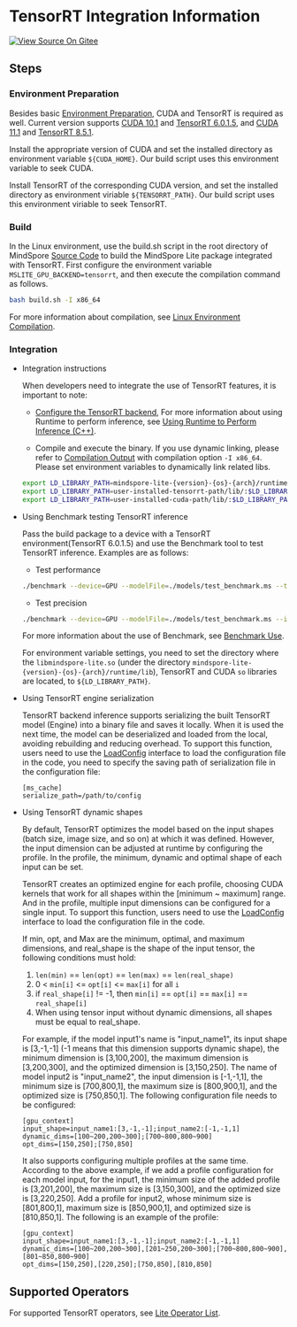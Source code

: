 # TensorRT Integration Information

[![View Source On Gitee](https://mindspore-website.obs.cn-north-4.myhuaweicloud.com/website-images/master/resource/_static/logo_source_en.svg)](https://gitee.com/mindspore/docs/blob/master/docs/lite/docs/source_en/use/tensorrt_info.md)

## Steps

### Environment Preparation

Besides basic [Environment Preparation](https://www.mindspore.cn/lite/docs/en/master/use/build.html), CUDA and TensorRT is required as well. Current version supports [CUDA 10.1](https://developer.nvidia.com/cuda-10.1-download-archive-base) and [TensorRT 6.0.1.5](https://developer.nvidia.com/nvidia-tensorrt-6x-download), and [CUDA 11.1](https://developer.nvidia.com/cuda-11.1.1-download-archive) and [TensorRT 8.5.1](https://developer.nvidia.com/nvidia-tensorrt-8x-download).

Install the appropriate version of CUDA and set the installed directory as environment variable `${CUDA_HOME}`. Our build script uses this environment variable to seek CUDA.

Install TensorRT of the corresponding CUDA version, and set the installed directory as environment viriable `${TENSORRT_PATH}`. Our build script uses this environment viriable to seek TensorRT.

### Build

In the Linux environment, use the build.sh script in the root directory of MindSpore [Source Code](https://gitee.com/mindspore/mindspore) to build the MindSpore Lite package integrated with TensorRT. First configure the environment variable `MSLITE_GPU_BACKEND=tensorrt`, and then execute the compilation command as follows.

```bash
bash build.sh -I x86_64
```

For more information about compilation, see [Linux Environment Compilation](https://www.mindspore.cn/lite/docs/en/master/use/build.html#linux-environment-compilation).

### Integration

- Integration instructions

    When developers need to integrate the use of TensorRT features, it is important to note:
    - [Configure the TensorRT backend](https://www.mindspore.cn/lite/docs/en/master/use/runtime_cpp.html#configuring-the-gpu-backend),
    For more information about using Runtime to perform inference, see [Using Runtime to Perform Inference (C++)](https://www.mindspore.cn/lite/docs/en/master/use/runtime_cpp.html).

    - Compile and execute the binary. If you use dynamic linking, please refer to [Compilation Output](https://www.mindspore.cn/lite/docs/en/master/use/build.html#directory-structure) with compilation option `-I x86_64`.
    Please set environment variables to dynamically link related libs.

    ```bash
    export LD_LIBRARY_PATH=mindspore-lite-{version}-{os}-{arch}/runtime/lib/:$LD_LIBRARY_PATH
    export LD_LIBRARY_PATH=user-installed-tensorrt-path/lib/:$LD_LIBRARY_PATH
    export LD_LIBRARY_PATH=user-installed-cuda-path/lib/:$LD_LIBRARY_PATH
    ```

- Using Benchmark testing TensorRT inference

    Pass the build package to a device with a TensorRT environment(TensorRT 6.0.1.5) and use the Benchmark tool to test TensorRT inference. Examples are as follows:

    - Test performance

    ```bash
    ./benchmark --device=GPU --modelFile=./models/test_benchmark.ms --timeProfiling=true
    ```

    - Test precision

    ```bash
    ./benchmark --device=GPU --modelFile=./models/test_benchmark.ms --inDataFile=./input/test_benchmark.bin --inputShapes=1,32,32,1 --accuracyThreshold=3 --benchmarkDataFile=./output/test_benchmark.out
    ```

    For more information about the use of Benchmark, see [Benchmark Use](https://www.mindspore.cn/lite/docs/en/master/use/benchmark.html).

    For environment variable settings, you need to set the directory where the `libmindspore-lite.so`
    (under the directory `mindspore-lite-{version}-{os}-{arch}/runtime/lib`), TensorRT and CUDA `so` libraries are located, to `${LD_LIBRARY_PATH}`.

- Using TensorRT engine serialization

    TensorRT backend inference supports serializing the built TensorRT model (Engine) into a binary file and saves it locally. When it is used the next time, the model can be deserialized and loaded from the local, avoiding rebuilding and reducing overhead. To support this function, users need to use the [LoadConfig](https://www.mindspore.cn/lite/api/en/master/generate/classmindspore_Model.html) interface to load the configuration file in the code, you need to specify the saving path of serialization file in the configuration file:

    ```
    [ms_cache]
    serialize_path=/path/to/config
    ```

- Using TensorRT dynamic shapes

    By default, TensorRT optimizes the model based on the input shapes (batch size, image size, and so on) at which it was defined. However, the input dimension can be adjusted at runtime by configuring the profile. In the profile, the minimum, dynamic and optimal shape of each input can be set.

    TensorRT creates an optimized engine for each profile, choosing CUDA kernels that work for all shapes within the [minimum ~ maximum] range. And in the profile, multiple input dimensions can be configured for a single input. To support this function, users need to use the [LoadConfig](https://www.mindspore.cn/lite/api/en/master/generate/classmindspore_Model.html) interface to load the configuration file in the code.

    If min, opt, and Max are the minimum, optimal, and maximum dimensions, and real_shape is the shape of the input tensor, the following conditions must hold:

    1. `len(min)` == `len(opt)` == `len(max)` == `len(real_shape)`
    2. 0 < `min[i]` <= `opt[i]` <= `max[i]` for all `i`
    3. if `real_shape[i]` != -1, then `min[i]` == `opt[i]` == `max[i]` == `real_shape[i]`
    4. When using tensor input without dynamic dimensions, all shapes must be equal to real_shape.

    For example, if the model input1's name is "input_name1", its input shape is [3,-1,-1] (-1 means that this dimension supports dynamic shape), the minimum dimension is [3,100,200], the maximum dimension is [3,200,300], and the optimized dimension is [3,150,250]. The name of model input2 is "input_name2", the input dimension is [-1,-1,1], the minimum size is [700,800,1], the maximum size is [800,900,1], and the optimized size is [750,850,1]. The following configuration file needs to be configured:

    ```
    [gpu_context]
    input_shape=input_name1:[3,-1,-1];input_name2:[-1,-1,1]
    dynamic_dims=[100~200,200~300];[700~800,800~900]
    opt_dims=[150,250];[750,850]
    ```

    It also supports configuring multiple profiles at the same time. According to the above example, if we add a profile configuration for each model input, for the input1, the minimum size of the added profile is [3,201,200], the maximum size is [3,150,300], and the optimized size is [3,220,250]. Add a profile for input2, whose minimum size is [801,800,1], maximum size is [850,900,1], and optimized size is [810,850,1]. The following is an example of the profile:

    ```
    [gpu_context]
    input_shape=input_name1:[3,-1,-1];input_name2:[-1,-1,1]
    dynamic_dims=[100~200,200~300],[201~250,200~300];[700~800,800~900],[801~850,800~900]
    opt_dims=[150,250],[220,250];[750,850],[810,850]
    ```

## Supported Operators

For supported TensorRT operators, see [Lite Operator List](https://www.mindspore.cn/lite/docs/en/master/operator_list_lite.html).
